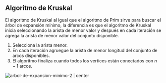 ## Algoritmo de Kruskal

El algoritmo de Kruskal al igual que el algoritmo de Prim sirve para buscar el árbol de expansión mínimo, la diferencia es que el algoritmo de Kruskal inicia seleccionando la arista de menor valor y después en cada iteración se agrega la arista de menor valor del conjunto disponible.

1. Selecciona la arista menor.
2. En cada iteración agruegue la arista de menor longitud del conjunto de arcos disponibles.
3. El algoritmo finaliza cuando todos los vertices están conectados con $n-1$ arcos.

![arbol-de-expansion-minimo-2 | center ](img/3-kruskal.webp)
